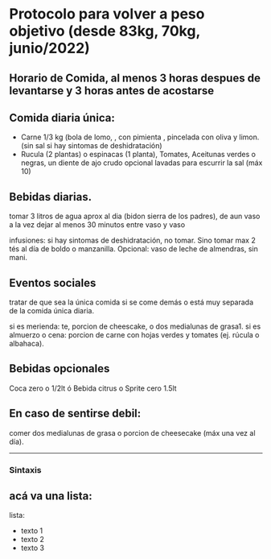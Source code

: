 # Protocolo para volver a peso objetivo (desde 83kg, 70kg, junio/2022)

## Horario de Comida, al menos 3 horas despues de levantarse y 3 horas antes de acostarse

## Comida diaria única:   
  + Carne 1/3 kg (bola de lomo, , con pimienta , pincelada con oliva y limon. (sin sal si hay sintomas de deshidratación)
  + Rucula (2 plantas) o espinacas (1 planta), Tomates, Aceitunas verdes o negras, un diente de ajo crudo opcional
  lavadas para escurrir la sal (máx 10)

## Bebidas diarias.
 tomar 3 litros de agua aprox al dia (bidon sierra de los padres),
  de aun vaso a la vez dejar al menos 30 minutos entre vaso y vaso
  
 infusiones: si hay sintomas de deshidratación, no tomar. 
 Sino tomar max 2 tés al día de boldo o manzanilla. Opcional: vaso de leche de almendras, sin mani.
 
## Eventos sociales
 tratar de que sea la única comida si se come demás o está muy separada de la comida única diaria.
 
 si es merienda: te, porcion de cheescake, o dos medialunas de grasa1.
 si es almuerzo o cena: porcion de carne con hojas verdes y tomates (ej. rúcula o albahaca).
 
## Bebidas opcionales
  Coca zero o 1/2lt ó Bebida citrus o Sprite cero 1.5lt

## En caso de sentirse debil:
  comer dos medialunas de grasa o porcion de cheesecake (máx una vez al día).
 
----

### Sintaxis

## acá va una lista:

lista:
+ texto 1
+ texto 2
+ texto 3
